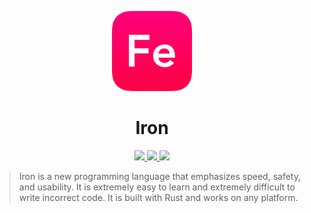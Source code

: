 <p align="center">
  <img src="assets/iron.svg" height="128px" width="128px" />
</p>

<h1 align="center">Iron</h1>

<p align="center">
  <a href="https://join.slack.com/t/ironlang/shared_invite/enQtNTEyODMwMDk4MDY1LTYzMWNkOTRlNzM1YmE2Mzk4MjRmZjE3NzhiM2FkOGVlMjhjYThkODlhY2MzMTVlYWJkN2Y0YzIyNjE3MDkwN2Y">
    <img src="https://img.shields.io/badge/slack-join-08d187.svg" />
  </a>
  <a href="https://travis-ci.org/sejr/iron">
    <img src="https://travis-ci.org/sejr/iron.svg?branch=master" />
  </a>
  <a href="https://codecov.io/gh/sejr/iron">
    <img src="https://codecov.io/gh/sejr/iron/branch/master/graph/badge.svg" />
  </a>
</p>

> Iron is a new programming language that emphasizes speed, safety, and usability. It is extremely easy to learn and extremely difficult to write incorrect code. It is built with Rust and works on any platform.
